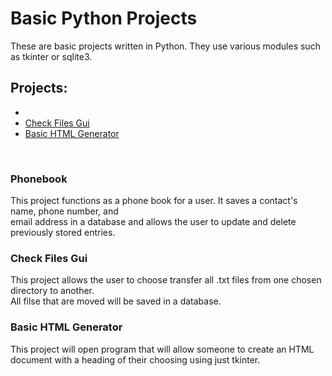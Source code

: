 # Basic Python Projects
These are basic projects written in Python. They use various modules such as tkinter or sqlite3.

<h2>Projects:</h2>
<ul>
  <li><a href="./"Phonebook</li>
  <li>Check Files Gui</li>
  <li><a href=""./webpage_gui.py/">Basic HTML Generator</a></li>
</ul>
<br>
<h3>Phonebook</h3>
This project functions as a phone book for a user. It saves a contact's name, phone number, and <br>email address in a database and allows the user to update and delete previously stored entries.
<br>
<h3>Check Files Gui</h3>
This project allows the user to choose transfer all .txt files from one chosen directory to another. <br>All filse that are moved will be saved in a database.
<br>
<h3>Basic HTML Generator</h3>
This project will open program that will allow someone to create an HTML document with a heading of their choosing using just tkinter.
